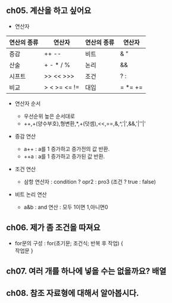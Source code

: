 ## ch05. 계산을 하고 싶어요
- 연산자 <p>

|연산의 종류|연산자|연산의 종류|연산자|
|---------|--------|--------|----------|
|증감|++ --|비트 |& "|" ^~|
|산술|+ - * / %|논리|&& || ! ^|
|시프트|>> << >>>|조건|? :|
|비교|> < >= <= !=|대입|= *= +=|

- 연산자 순서
  - 우선순위 높은 순서대로
  - ++,+(양수부호),형변환,*,+(덧셈),<<,==,&,^,'|',&&,'|''|'
  
- 증감 연산
  - a++ : a를 1 증가하고 증가전의 값 반환.
  - ++a : a를 1 증가하고 증가된 값 반환.
- 조건 연산
  - 삼항 연산자 : condition ? opr2 : pro3  (조건 ? true : false)
- 비트 논리 연산
  - a&b : and 연산 : 모두 1이면 1,아니면0


## ch06. 제가 좀 조건을 따져요
- for문의 구성 : for(초기문; 조건식; 반복 후 작업) {
                  <br>작업문    }

## ch07. 여러 개를 하나에 넣을 수는 없을까요? 배열

## ch08. 참조 자료형에 대해서 알아봅시다.

